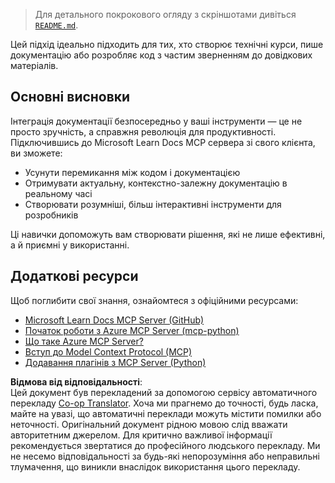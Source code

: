 <!--
CO_OP_TRANSLATOR_METADATA:
{
  "original_hash": "577394ece173bbc758150fd4bfbc13dd",
  "translation_date": "2025-06-21T14:22:39+00:00",
  "source_file": "09-CaseStudy/docs-mcp/README.md",
  "language_code": "uk"
}
-->
> Для детального покрокового огляду з скріншотами дивіться [`README.md`](./solution/scenario3/README.md).

Цей підхід ідеально підходить для тих, хто створює технічні курси, пише документацію або розробляє код з частим зверненням до довідкових матеріалів.

## Основні висновки

Інтеграція документації безпосередньо у ваші інструменти — це не просто зручність, а справжня революція для продуктивності. Підключившись до Microsoft Learn Docs MCP сервера зі свого клієнта, ви зможете:

- Усунути перемикання між кодом і документацією
- Отримувати актуальну, контекстно-залежну документацію в реальному часі
- Створювати розумніші, більш інтерактивні інструменти для розробників

Ці навички допоможуть вам створювати рішення, які не лише ефективні, а й приємні у використанні.

## Додаткові ресурси

Щоб поглибити свої знання, ознайомтеся з офіційними ресурсами:

- [Microsoft Learn Docs MCP Server (GitHub)](https://github.com/MicrosoftDocs/mcp)
- [Початок роботи з Azure MCP Server (mcp-python)](https://learn.microsoft.com/en-us/azure/developer/azure-mcp-server/get-started#create-the-python-app)
- [Що таке Azure MCP Server?](https://learn.microsoft.com/en-us/azure/developer/azure-mcp-server/)
- [Вступ до Model Context Protocol (MCP)](https://modelcontextprotocol.io/introduction)
- [Додавання плагінів з MCP Server (Python)](https://learn.microsoft.com/en-us/semantic-kernel/concepts/plugins/adding-mcp-plugins)

**Відмова від відповідальності**:  
Цей документ був перекладений за допомогою сервісу автоматичного перекладу [Co-op Translator](https://github.com/Azure/co-op-translator). Хоча ми прагнемо до точності, будь ласка, майте на увазі, що автоматичні переклади можуть містити помилки або неточності. Оригінальний документ рідною мовою слід вважати авторитетним джерелом. Для критично важливої інформації рекомендується звертатися до професійного людського перекладу. Ми не несемо відповідальності за будь-які непорозуміння або неправильні тлумачення, що виникли внаслідок використання цього перекладу.